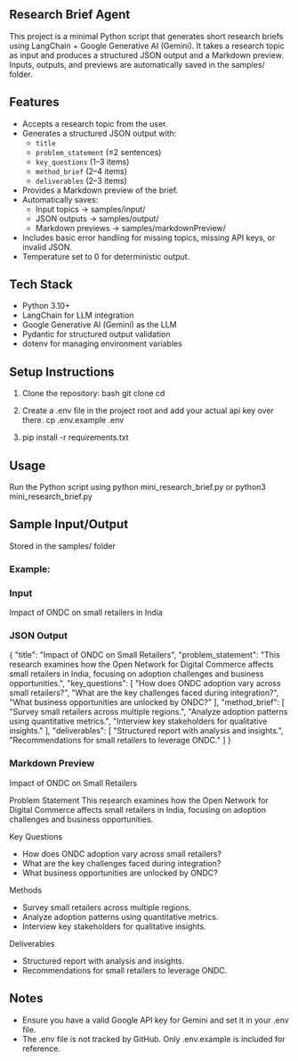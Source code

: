 ## Research Brief Agent
This project is a minimal Python script that generates short research briefs using LangChain + Google Generative AI (Gemini). It takes a research topic as input and produces a structured JSON output and a Markdown preview. Inputs, outputs, and previews are automatically saved in the samples/ folder.


## Features
- Accepts a research topic from the user.
- Generates a structured JSON output with:
  - `title`
  - `problem_statement` (≤2 sentences)
  - `key_questions` (1–3 items)
  - `method_brief` (2–4 items)
  - `deliverables` (2–3 items)
- Provides a Markdown preview of the brief.
- Automatically saves:
  - Input topics → samples/input/
  - JSON outputs → samples/output/
  - Markdown previews → samples/markdownPreview/
- Includes basic error handling for missing topics, missing API keys, or invalid JSON.
- Temperature set to 0 for deterministic output.


## Tech Stack
- Python 3.10+
- LangChain for LLM integration
- Google Generative AI (Gemini) as the LLM
- Pydantic for structured output validation
- dotenv for managing environment variables


## Setup Instructions
1) Clone the repository: bash git clone <your-repo-url> cd <repo-folder>

2) Create a .env file in the project root and add your actual api key over there.
cp .env.example .env

3) pip install -r requirements.txt


## Usage
Run the Python script using python mini_research_brief.py or python3 mini_research_brief.py

## Sample Input/Output

Stored in the samples/ folder

### Example:

### Input
Impact of ONDC on small retailers in India

### JSON Output
{
  "title": "Impact of ONDC on Small Retailers",
  "problem_statement": "This research examines how the Open Network for Digital Commerce affects small retailers in India, focusing on adoption challenges and business opportunities.",
  "key_questions": [
    "How does ONDC adoption vary across small retailers?",
    "What are the key challenges faced during integration?",
    "What business opportunities are unlocked by ONDC?"
  ],
  "method_brief": [
    "Survey small retailers across multiple regions.",
    "Analyze adoption patterns using quantitative metrics.",
    "Interview key stakeholders for qualitative insights."
  ],
  "deliverables": [
    "Structured report with analysis and insights.",
    "Recommendations for small retailers to leverage ONDC."
  ]
}

### Markdown Preview

Impact of ONDC on Small Retailers

Problem Statement
This research examines how the Open Network for Digital Commerce affects small retailers in India, focusing on adoption challenges and business opportunities.

Key Questions
- How does ONDC adoption vary across small retailers?
- What are the key challenges faced during integration?
- What business opportunities are unlocked by ONDC?

Methods
- Survey small retailers across multiple regions.
- Analyze adoption patterns using quantitative metrics.
- Interview key stakeholders for qualitative insights.

Deliverables
- Structured report with analysis and insights.
- Recommendations for small retailers to leverage ONDC.


## Notes
- Ensure you have a valid Google API key for Gemini and set it in your .env file.
- The .env file is not tracked by GitHub. Only .env.example is included for reference.
